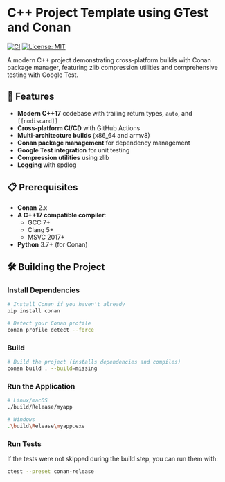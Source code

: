 # C++ Project Template using GTest and Conan

[![CI](https://github.com/perseoGI/conan-template/actions/workflows/ci.yaml/badge.svg)](https://github.com/perseoGI/conan-template/actions/workflows/ci.yaml)
[![License: MIT](https://img.shields.io/badge/License-MIT-yellow.svg)](https://opensource.org/licenses/MIT)

A modern C++ project demonstrating cross-platform builds with Conan package manager, featuring zlib compression utilities and comprehensive testing with Google Test.

## 🚀 Features

- **Modern C++17** codebase with trailing return types, `auto`, and `[[nodiscard]]`
- **Cross-platform CI/CD** with GitHub Actions
- **Multi-architecture builds** (x86_64 and armv8)
- **Conan package management** for dependency management
- **Google Test integration** for unit testing
- **Compression utilities** using zlib
- **Logging** with spdlog

## 📋 Prerequisites

- **Conan** 2.x
- **A C++17 compatible compiler**:
  - GCC 7+
  - Clang 5+
  - MSVC 2017+
- **Python** 3.7+ (for Conan)

## 🛠️ Building the Project

### Install Dependencies

```bash
# Install Conan if you haven't already
pip install conan

# Detect your Conan profile
conan profile detect --force
```

### Build

```bash
# Build the project (installs dependencies and compiles)
conan build . --build=missing
```

### Run the Application

```bash
# Linux/macOS
./build/Release/myapp

# Windows
.\build\Release\myapp.exe
```

### Run Tests

If the tests were not skipped during the build step, you can run them with:

```bash
ctest --preset conan-release
```
